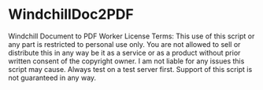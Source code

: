 # WindchillDoc2PDF
Windchill Document to PDF Worker
License Terms:
This use of this script or any part is restricted to personal use only.
You are not allowed to sell or distribute this in any way be it as a service or as a product without prior written consent of the copyright owner.
I am not liable for any issues this script may cause.
Always test on a test server first.
Support of this script is not guaranteed in any way.
